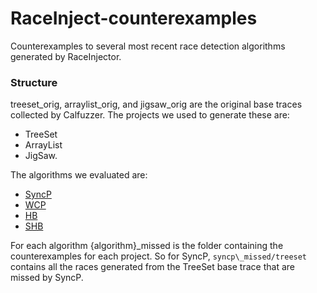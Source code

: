 # RaceInject-counterexamples
Counterexamples to several most recent race detection algorithms generated by RaceInjector.

### Structure
treeset\_orig, arraylist\_orig, and jigsaw\_orig are the original base traces collected by Calfuzzer. 
The projects we used to generate these are:
- TreeSet 
- ArrayList
- JigSaw. 

The algorithms we evaluated are:
- [SyncP](https://dl.acm.org/doi/10.1145/3434317)
- [WCP](https://arxiv.org/pdf/1704.02432.pdf)
- [HB](https://lamport.azurewebsites.net/pubs/time-clocks.pdf)
- [SHB](https://dl.acm.org/doi/abs/10.1145/3276515)

For each algorithm {algorithm}\_missed is the folder containing the counterexamples for each project. So for SyncP, `syncp\_missed/treeset` contains all the races generated from the TreeSet base trace that are missed by SyncP.
